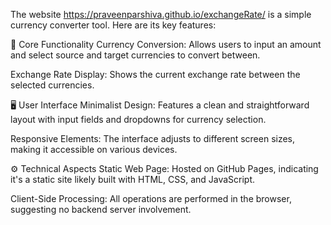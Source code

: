 The website https://praveenparshiva.github.io/exchangeRate/ is a simple currency converter tool. Here are its key features:​

🔧 Core Functionality
Currency Conversion: Allows users to input an amount and select source and target currencies to convert between.

Exchange Rate Display: Shows the current exchange rate between the selected currencies.​

🖥️ User Interface
Minimalist Design: Features a clean and straightforward layout with input fields and dropdowns for currency selection.

Responsive Elements: The interface adjusts to different screen sizes, making it accessible on various devices.​

⚙️ Technical Aspects
Static Web Page: Hosted on GitHub Pages, indicating it's a static site likely built with HTML, CSS, and JavaScript.

Client-Side Processing: All operations are performed in the browser, suggesting no backend server involvement.
